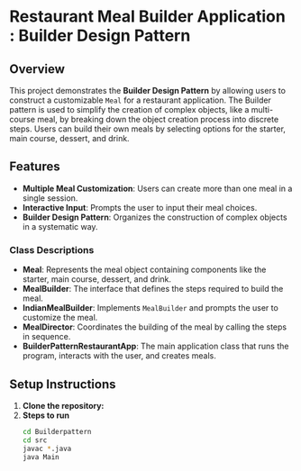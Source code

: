 # Restaurant Meal Builder Application : Builder Design Pattern

## Overview

This project demonstrates the **Builder Design Pattern** by allowing users to construct a customizable `Meal` for a restaurant application. The Builder pattern is used to simplify the creation of complex objects, like a multi-course meal, by breaking down the object creation process into discrete steps. Users can build their own meals by selecting options for the starter, main course, dessert, and drink.

## Features

- **Multiple Meal Customization**: Users can create more than one meal in a single session.
- **Interactive Input**: Prompts the user to input their meal choices.
- **Builder Design Pattern**: Organizes the construction of complex objects in a systematic way.


### Class Descriptions

- **Meal**: Represents the meal object containing components like the starter, main course, dessert, and drink.
- **MealBuilder**: The interface that defines the steps required to build the meal.
- **IndianMealBuilder**: Implements `MealBuilder` and prompts the user to customize the meal.
- **MealDirector**: Coordinates the building of the meal by calling the steps in sequence.
- **BuilderPatternRestaurantApp**: The main application class that runs the program, interacts with the user, and creates meals.

## Setup Instructions

1. **Clone the repository:**
2. **Steps to run**
   ```bash
   cd Builderpattern
   cd src
   javac *.java
   java Main
